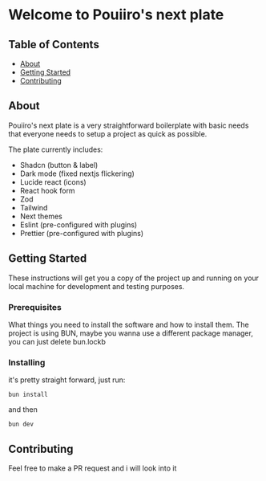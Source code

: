 # Welcome to Pouiiro's next plate

## Table of Contents

-   [About](#about)
-   [Getting Started](#getting_started)
-   [Contributing](#Contributing)

## About <a name = "about"></a>

Pouiiro's next plate is a very straightforward boilerplate with basic needs that everyone needs to setup a project as quick as possible.

The plate currently includes:

-   Shadcn (button & label)
-   Dark mode (fixed nextjs flickering)
-   Lucide react (icons)
-   React hook form
-   Zod
-   Tailwind
-   Next themes
-   Eslint (pre-configured with plugins)
-   Prettier (pre-configured with plugins)

## Getting Started <a name = "getting_started"></a>

These instructions will get you a copy of the project up and running on your local machine for development and testing purposes.

### Prerequisites

What things you need to install the software and how to install them.
The project is using BUN, maybe you wanna use a different package manager, you can just delete bun.lockb

### Installing

it's pretty straight forward, just run:

```
bun install
```

and then

```
bun dev
```

## Contributing <a name = "Contributing"></a>

Feel free to make a PR request and i will look into it

